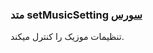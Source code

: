<h3>
 متد setMusicSetting
<a class="ext-link" href="classes_Tetris_Gameplay.js.html#line24" >سورس</a>
</h3>

تنظیمات موزیک را کنترل میکند.
